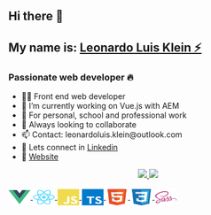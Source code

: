 ## Hi there 👋

## My name is: <a href="https://www.instagram.com/leonardoluis.klein/">Leonardo Luis Klein ⚡</a>

### Passionate web developer 🔥
<ul>
 <li>👨‍💻 Front end web developer </li>
 <li>🔭 I’m currently working on Vue.js with AEM </li>
 <li>🌱 For personal, school and professional work </li>
 <li>👯 Always looking to collaborate </li>
 <li>📫 Contact: leonardoluis.klein@outlook.com </li>
 <li>💼 Lets connect in <a href="https://www.linkedin.com/in/leonardo-luis-klein-00857b237/">Linkedin</a></li>
 <li>💫 <a href="https://portifolio-leonardo.netlify.app/#/">Website</a></li>
 </ul>

<div align="center">
  <a href="https://github.com/LeonardoLuisKlein">
  <img height="180em" src="https://github-readme-stats.vercel.app/api?username=LeonardoLuisKlein&show_icons=true&theme=dracula&include_all_commits=true&count_private=true"/>
  <img height="180em" src="https://github-readme-stats.vercel.app/api/top-langs/?username=LeonardoLuisKlein&layout=compact&langs_count=7&theme=dracula"/>
</div>

</div>
<div style="display: inline_block"><br>
  <img align="center" alt="Leo-Vue" height="30" width="40" src="https://raw.githubusercontent.com/devicons/devicon/master/icons/vuejs/vuejs-original.svg">
  <img align="center" alt="Leo-React" height="30" width="40" src="https://raw.githubusercontent.com/devicons/devicon/master/icons/react/react-original.svg">
  <img align="center" alt="Leo-Js" height="30" width="40" src="https://raw.githubusercontent.com/devicons/devicon/master/icons/javascript/javascript-plain.svg">
  <img align="center" alt="Leo-Ts" height="30" width="40" src="https://raw.githubusercontent.com/devicons/devicon/master/icons/typescript/typescript-plain.svg">
  <img align="center" alt="Leo-HTML" height="30" width="40" src="https://raw.githubusercontent.com/devicons/devicon/master/icons/html5/html5-original.svg">
  <img align="center" alt="Leo-CSS" height="30" width="40" src="https://raw.githubusercontent.com/devicons/devicon/master/icons/css3/css3-original.svg">
  <img align="center" alt="Leo-SAAS" height="30" width="40" src="https://raw.githubusercontent.com/devicons/devicon/master/icons/sass/sass-original.svg">
</div>
  
<!--
**LeonardoLuisKlein/LeonardoLuisKlein** is a ✨ _special_ ✨ repository because its `README.md` (this file) appears on your GitHub profile.

Here are some ideas to get you started:

- 🔭 I’m currently working on ...
- 🌱 I’m currently learning ...
- 👯 I’m looking to collaborate on ...
- 🤔 I’m looking for help with ...
- 💬 Ask me about ...
- 📫 How to reach me: ...
- 😄 Pronouns: ...
- ⚡ Fun fact: ...
-->
